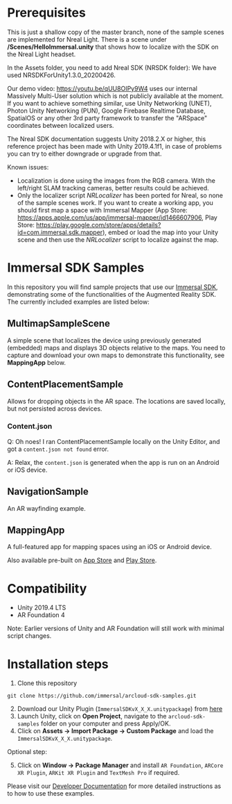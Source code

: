 # Prerequisites

This is just a shallow copy of the master branch, none of the sample scenes are implemented for Nreal Light. There is a scene under **/Scenes/HelloImmersal.unity** that shows how to localize with the SDK on the Nreal Light headset.

In the Assets folder, you need to add Nreal SDK (NRSDK folder): We have used NRSDKForUnity1.3.0_20200426.

Our demo video: https://youtu.be/qUU8OIPy9W4
uses our internal Massively Multi-User solution which is not publicly available at the moment. If you want to achieve something similar, use Unity Networking (UNET), Photon Unity Networking (PUN), Google Firebase Realtime Database, SpatialOS or any other 3rd party framework to transfer the "ARSpace" coordinates between localized users.

The Nreal SDK documentation suggests Unity 2018.2.X or higher, this reference project has been made with Unity 2019.4.1f1, in case of problems you can try to either downgrade or upgrade from that.

Known issues:
* Localization is done using the images from the RGB camera. With the left/right SLAM tracking cameras, better results could be achieved.
* Only the localizer script *NRLocalizer* has been ported for Nreal, so none of the sample scenes work. If you want to create a working app, you should first map a space with Immersal Mapper (App Store: https://apps.apple.com/us/app/immersal-mapper/id1466607906, Play Store: https://play.google.com/store/apps/details?id=com.immersal.sdk.mapper), embed or load the map into your Unity scene and then use the *NRLocalizer* script to localize against the map.


# Immersal SDK Samples
In this repository you will find sample projects that use our [Immersal SDK](https://developers.immersal.com/ "Register and download SDK"), demonstrating some of the functionalities of the Augmented Reality SDK. The currently included examples are listed below:

## MultimapSampleScene
A simple scene that localizes the device using previously generated (embedded) maps and displays 3D objects relative to the maps. You need to capture and download your own maps to demonstrate this functionality, see **MappingApp** below.

## ContentPlacementSample
Allows for dropping objects in the AR space. The locations are saved locally, but not persisted across devices.

### Content.json

Q: Oh noes! I ran ContentPlacementSample locally on the Unity Editor, and got a `content.json not found` error.

A: Relax, the `content.json` is generated when the app is run on an Android or iOS device.

## NavigationSample
An AR wayfinding example.

## MappingApp
A full-featured app for mapping spaces using an iOS or Android device.

Also available pre-built on [App Store](https://apps.apple.com/app/immersal-mapper/id1466607906) and [Play Store](https://play.google.com/store/apps/details?id=com.immersal.sdk.mapper).

# Compatibility

- Unity 2019.4 LTS
- AR Foundation 4

Note: Earlier versions of Unity and AR Foundation will still work with minimal script changes.

# Installation steps

1. Clone this repository
```
git clone https://github.com/immersal/arcloud-sdk-samples.git
```
2. Download our Unity Plugin (`ImmersalSDKvX_X_X.unitypackage`) from [here](https://developers.immersal.com/)
3. Launch Unity, click on **Open Project**, navigate to the `arcloud-sdk-samples` folder on your computer and press Apply/OK.
4. Click on **Assets -> Import Package -> Custom Package** and load the `ImmersalSDKvX_X_X.unitypackage`.

Optional step:

5. Click on **Window -> Package Manager** and install `AR Foundation`, `ARCore XR Plugin`, `ARKit XR Plugin` and `TextMesh Pro` if required.

Please visit our [Developer Documentation](https://developers.immersal.com/docs/ "SDK Documentation") for more detailed instructions as to how to use these examples.

